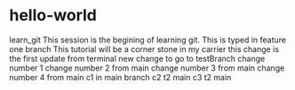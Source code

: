 # hello-world

learn_git
This session is the begining of learning git.
This is typed in feature one branch
This tutorial will be a corner stone in my carrier
this change is the first update from terminal
new change to go to testBranch
change number 1
change number 2 from main
change number 3 from main
change number 4 from main
c1 in main branch
c2 t2 main
c3 t2 main
